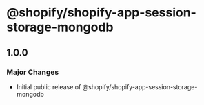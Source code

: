 # @shopify/shopify-app-session-storage-mongodb

## 1.0.0

### Major Changes

- Initial public release of @shopify/shopify-app-session-storage-mongodb
